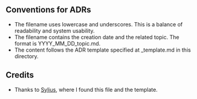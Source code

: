 Conventions for ADRs
---

- The filename uses lowercase and underscores. This is a balance of readability and system usability.
- The filename contains the creation date and the related topic. The format is YYYY_MM_DD_topic.md.
- The content follows the ADR template specified at _template.md in this directory.

## Credits
 - Thanks to [Sylius](https://github.com/Sylius/Sylius), where I found this file and the template.
